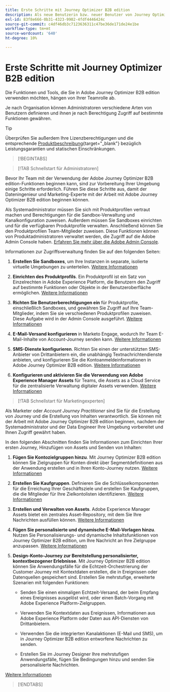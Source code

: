 ```yaml
---
title: Erste Schritte mit Journey Optimizer B2B edition
description: Als neue Benutzerin bzw. neuer Benutzer von Journey Optimizer B2B Edition erfahren Sie mehr über die Schlüsselbereiche für die ersten Schritte.
exl-id: 83f8e666-0b31-4323-9902-4fdf4446424c
source-git-commit: c4df46db3c7123636311c47be36de171de24e1be
workflow-type: tm+mt
source-wordcount: '640'
ht-degree: 10%

---
```


# Erste Schritte mit Journey Optimizer B2B edition

Die Funktionen und Tools, die Sie in Adobe Journey Optimizer B2B edition verwenden möchten, hängen von Ihrer Teamrolle ab.

Je nach Organisation können Administratoren verschiedene Arten von Benutzern definieren und ihnen je nach Berechtigung Zugriff auf bestimmte Funktionen gewähren.

>[!TIP]
>
>Überprüfen Sie außerdem Ihre Lizenzberechtigungen und die entsprechende [Produktbeschreibung](https://helpx.adobe.com/legal/product-descriptions/adobe-journey-optimizer-b2b.html){target="_blank"} bezüglich Leistungsgarantien und statischen Einschränkungen.

>[!BEGINTABS]

>[!TAB Schnellstart für Administratoren]

Bevor Ihr Team mit der Verwendung der Adobe Journey Optimizer B2B edition-Funktionen beginnen kann, sind zur Vorbereitung Ihrer Umgebung einige Schritte erforderlich. Führen Sie diese Schritte aus, damit der Dateningenieur und Marketing-Experte mit der Arbeit mit Adobe Journey Optimizer B2B edition beginnen können.

Als Systemadministrator müssen Sie sich mit Produktprofilen vertraut machen und Berechtigungen für die Sandbox-Verwaltung und Kanalkonfiguration zuweisen. Außerdem müssen Sie Sandboxes einrichten und für die verfügbaren Produktprofile verwalten. Anschließend können Sie den Produktprofilen Team-Mitglieder zuweisen. Diese Funktionen können von Produktadministratoren verwaltet werden, die Zugriff auf die Adobe Admin Console haben. [Erfahren Sie mehr über die Adobe Admin Console](https://helpx.adobe.com/de/enterprise/using/admin-console.html).

Informationen zur Zugriffsverwaltung finden Sie auf den folgenden Seiten:

1. **Erstellen Sie Sandboxes**, um Ihre Instanzen in separate, isolierte virtuelle Umgebungen zu unterteilen. [Weitere Informationen](https://experienceleague.adobe.com/en/docs/experience-platform/sandbox/home#understanding-sandboxes)

1. **Einrichten des Produktprofils**. Ein Produktprofil ist ein Satz von Einzelrechten in Adobe Experience Platform, die Benutzern den Zugriff auf bestimmte Funktionen oder Objekte in der Benutzeroberfläche ermöglichen. [Weitere Informationen](../admin/user-management.md#create-the-marketo-engage-product-profile)

1. **Richten Sie Benutzerberechtigungen ein** für Produktprofile, einschließlich Sandboxes, und gewähren Sie Zugriff auf Ihre Team-Mitglieder, indem Sie sie verschiedenen Produktprofilen zuweisen. Diese Aufgabe wird in der Admin Console ausgeführt. [Weitere Informationen](../admin/user-management.md#create-a-user-group)

1. **E-Mail-Versand konfigurieren** in Marketo Engage, wodurch Ihr Team E-Mail-Inhalte von Account-Journey senden kann. [Weitere Informationen](https://experienceleague.adobe.com/en/docs/marketo/using/getting-started/initial-setup/setup-steps#ensure-email-deliverability)

1. **SMS-Dienste konfigurieren**. Richten Sie einen der unterstützten SMS-Anbieter von Drittanbietern ein, die unabhängig Textnachrichtendienste anbieten, und konfigurieren Sie die Kontoanmeldeinformationen in Adobe Journey Optimizer B2B edition. [Weitere Informationen](../admin/configure-channels-sms.md)

1. **Konfigurieren und aktivieren Sie die Verwendung von Adobe Experience Manager Assets** für Teams, die Assets as a Cloud Service für die zentralisierte Verwaltung digitaler Assets verwenden. [Weitere Informationen](../admin/configure-aem-repositories.md)

>[!TAB Schnellstart für Marketingexperten]

Als Marketer oder _Account Journey Practitioner_ sind Sie für die Erstellung von Journey und die Erstellung von Inhalten verantwortlich. Sie können mit der Arbeit mit Adobe Journey Optimizer B2B edition beginnen, nachdem der Systemadministrator und der Data Engineer Ihre Umgebung vorbereitet und Ihnen Zugriff gewährt haben.

In den folgenden Abschnitten finden Sie Informationen zum Einrichten Ihrer ersten Journey, Hinzufügen von Assets und Senden von Inhalten:

1. **Fügen Sie Kontozielgruppen hinzu**. Mit Journey Optimizer B2B edition können Sie Zielgruppen für Konten direkt über Segmentdefinitionen aus der Anwendung erstellen und in Ihren Konto-Journey nutzen. [Weitere Informationen](../audiences/account-audience-overview.md)

1. **Erstellen Sie Kaufgruppen**. Definieren Sie die Schlüsselkomponenten für die Erreichung Ihrer Geschäftsziele und erstellen Sie Kaufgruppen, die die Mitglieder für Ihre Zielkontolisten identifizieren. [Weitere Informationen](../buying-groups/buying-groups-overview.md)

1. **Erstellen und Verwalten von Assets**. Adobe Experience Manager Assets bietet ein zentrales Asset-Repository, mit dem Sie Ihre Nachrichten ausfüllen können. [Weitere Informationen](../content/assets-overview.md)

1. **Fügen Sie personalisierte und dynamische E-Mail-Vorlagen hinzu**. Nutzen Sie Personalisierungs- und dynamische Inhaltsfunktionen von Journey Optimizer B2B edition, um Ihre Nachricht an Ihre Zielgruppe anzupassen. [Weitere Informationen](../content/email-templates.md)

1. **Design-Konto-Journey zur Bereitstellung personalisierter, kontextbezogener Erlebnisse**. Mit Journey Optimizer B2B edition können Sie Anwendungsfälle für die Echtzeit-Orchestrierung der Customer Journey mit Kontextdaten erstellen, die in Ereignissen oder Datenquellen gespeichert sind. Erstellen Sie mehrstufige, erweiterte Szenarien mit folgenden Funktionen:

   * Senden Sie einen einmaligen Echtzeit-Versand, der beim Empfang eines Ereignisses ausgelöst wird, oder einen Batch-Vorgang mit Adobe Experience Platform-Zielgruppen.

   * Verwenden Sie Kontextdaten aus Ereignissen, Informationen aus Adobe Experience Platform oder Daten aus API-Diensten von Drittanbietern.

   * Verwenden Sie die integrierten Kanalaktionen (E-Mail und SMS), um in Journey Optimizer B2B edition entworfene Nachrichten zu senden.

   * Erstellen Sie im Journey Designer Ihre mehrstufigen Anwendungsfälle, fügen Sie Bedingungen hinzu und senden Sie personalisierte Nachrichten.

[Weitere Informationen](../journeys/journey-overview.md)

>[!ENDTABS]
